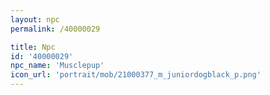 ```yaml
---
layout: npc
permalink: /40000029

title: Npc
id: '40000029'
npc_name: 'Musclepup'
icon_url: 'portrait/mob/21000377_m_juniordogblack_p.png'
---
```

